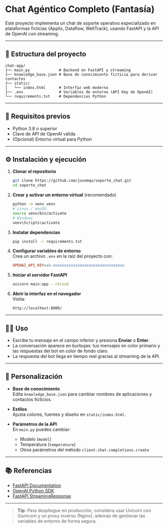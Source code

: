 # Chat Agéntico Completo (Fantasía)

Este proyecto implementa un chat de soporte operativo especializado en plataformas ficticias (Applix, Dataflow, WellTrack), usando FastAPI y la API de OpenAI con streaming.

---

## 📂 Estructura del proyecto

```
chat-app/
├── main.py             # Backend en FastAPI y streaming
├── knowledge_base.json # Base de conocimiento ficticia para derivar contactos
├── static/
│   └── index.html      # Interfaz web moderna
├── .env                # Variables de entorno (API Key de OpenAI)
└── requirements.txt    # Dependencias Python
```

---

## 🔧 Requisitos previos

- Python 3.8 o superior
- Clave de API de OpenAI válida
- (Opcional) Entorno virtual para Python

---

## ⚙️ Instalación y ejecución

1. **Clonar el repositorio**

   ```bash
   git clone https://github.com/josemqu/soporte_chat.git
   cd soporte_chat
   ```

2. **Crear y activar un entorno virtual** (recomendado)

   ```bash
   python -m venv venv
   # Linux / macOS
   source venv/bin/activate
   # Windows
   venv\Scripts\activate
   ```

3. **Instalar dependencias**

   ```bash
   pip install -r requirements.txt
   ```

4. **Configurar variables de entorno**  
   Crea un archivo `.env` en la raíz del proyecto con:

   ```ini
   OPENAI_API_KEY=sk-xxxxxxxxxxxxxxxxxxxxxxxxxxxxxxxx
   ```

5. **Iniciar el servidor FastAPI**

   ```bash
   uvicorn main:app --reload
   ```

6. **Abrir la interfaz en el navegador**  
   Visita:
   ```
   http://localhost:8000/
   ```

---

## 🧑‍💻 Uso

- Escribe tu mensaje en el campo inferior y presiona **Enviar** o **Enter**.
- La conversación aparece en burbujas: tus mensajes en color primario y las respuestas del bot en color de fondo claro.
- La respuesta del bot llega en tiempo real gracias al streaming de la API.

---

## 📖 Personalización

- **Base de conocimiento**  
  Edita `knowledge_base.json` para cambiar nombres de aplicaciones y contactos ficticios.

- **Estilos**  
  Ajusta colores, fuentes y diseño en `static/index.html`.

- **Parámetros de la API**  
  En `main.py` puedes cambiar:
  - Modelo (`model`)
  - Temperatura (`temperature`)
  - Otros parámetros del método `client.chat.completions.create`

---

## 📚 Referencias

- [FastAPI Documentation](https://fastapi.tiangolo.com/)
- [OpenAI Python SDK](https://github.com/openai/openai-python)
- [FastAPI StreamingResponse](https://fastapi.tiangolo.com/advanced/custom-response/)

---

> **Tip:** Para despliegue en producción, considera usar Uvicorn con Gunicorn y un proxy inverso (Nginx), además de gestionar las variables de entorno de forma segura.
